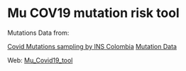 # Mu COV19 mutation risk tool

Mutations Data from:

<a href="http://www.ins.gov.co/BibliotecaDigital/Estrategia-caracterizacion-genomica-muestreo-probabilistico-SARS-CoV-2-Primer-muestreo.pdf">Covid Mutations sampling by INS Colombia</a>
<a href="https://microreact.org/project/nwAwK6rDzoLbmBY5P1VGsj/f6583326">Mutation Data</a>

Web:
<a href="https://mitcriticaldata-colombia.github.io/Mu_COV19_NASA/#"> Mu_Covid19_tool </a>
